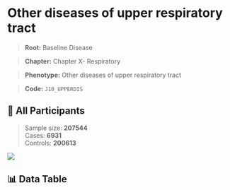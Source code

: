 # Other diseases of upper respiratory tract

> **Root:** Baseline Disease  

> **Chapter:** Chapter X- Respiratory  

> **Phenotype:** Other diseases of upper respiratory tract  

> **Code:** `J10_UPPERDIS`

## 🧪 All Participants  
> Sample size: **207544**  
> Cases: **6931**  
> Controls: **200613**
<img src="/Sensitive/Figures/ALL/Incidence/J10_UPPERDIS.png"/>

## 📊 Data Table
<CsvTableMRF src="/Sensitive/Data/ALL/Incidence/COX_J10_UPPERDIS.csv"/>

